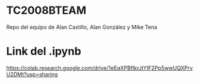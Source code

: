 # TC2008BTEAM
Repo del equipo de Alan Castillo, Alan González y Mike Tena

# Link del .ipynb

https://colab.research.google.com/drive/1eEqXPBfIkrJtYIF2Pp5wwUQXPrvU2DMt?usp=sharing
